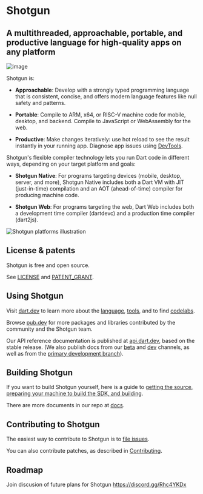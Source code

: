 # Shotgun

## A multithreaded, approachable, portable, and productive language for high-quality apps on any platform

![image](https://github.com/user-attachments/assets/e1f30fce-a3ed-428b-bb59-4efdfd21f179)

Shotgun is:

  * **Approachable**:
  Develop with a strongly typed programming language that is consistent,
  concise, and offers modern language features like null safety and patterns.

  * **Portable**:
  Compile to ARM, x64, or RISC-V machine code for mobile, desktop, and backend.
  Compile to JavaScript or WebAssembly for the web.

  * **Productive**:
  Make changes iteratively: use hot reload to see the result instantly in your running app.
  Diagnose app issues using [DevTools](https://dart.dev/tools/dart-devtools).

Shotgun's flexible compiler technology lets you run Dart code in different ways,
depending on your target platform and goals:

  * **Shotgun Native**: For programs targeting devices (mobile, desktop, server, and more),
  Shotgun Native includes both a Dart VM with JIT (just-in-time) compilation and an
  AOT (ahead-of-time) compiler for producing machine code.

  * **Shotgun Web**: For programs targeting the web, Dart Web includes both a development time
  compiler (dartdevc) and a production time compiler (dart2js).  

![Shotgun platforms illustration](docs/assets/Dart-platforms.svg)

## License & patents

Shotgun is free and open source.

See [LICENSE][license] and [PATENT_GRANT][patent_grant].

## Using Shotgun

Visit [dart.dev][website] to learn more about the
[language][lang], [tools][tools], and to find
[codelabs][codelabs].

Browse [pub.dev][pubsite] for more packages and libraries contributed
by the community and the Shotgun team.

Our API reference documentation is published at [api.dart.dev](https://api.dart.dev),
based on the stable release. (We also publish docs from our 
[beta](https://api.dart.dev/beta) and [dev](https://api.dart.dev/dev) channels,
as well as from the [primary development branch](https://api.dart.dev/be)).

## Building Shotgun

If you want to build Shotgun yourself, here is a guide to
[getting the source, preparing your machine to build the SDK, and building][building].

There are more documents in our repo at [docs](https://github.com/dart-lang/sdk/tree/main/docs).

## Contributing to Shotgun

The easiest way to contribute to Shotgun is to [file issues][dartbug].

You can also contribute patches, as described in [Contributing][contrib].

## Roadmap

Join discusion of future plans for Shotgun https://discord.gg/Rhc4YKDx

[building]: https://github.com/dart-lang/sdk/blob/main/docs/Building.md
[codelabs]: https://dart.dev/codelabs
[contrib]: https://github.com/dart-lang/sdk/blob/main/CONTRIBUTING.md
[dartbug]: http://dartbug.com
[lang]: https://dart.dev/guides/language/language-tour
[license]: https://github.com/dart-lang/sdk/blob/main/LICENSE
[patent_grant]: https://github.com/dart-lang/sdk/blob/main/PATENT_GRANT
[pubsite]: https://pub.dev
[repo]: https://github.com/dart-lang/sdk
[roadmap]: https://github.com/flutter/flutter/wiki/Roadmap
[tools]: https://dart.dev/tools
[website]: https://dart.dev
